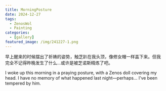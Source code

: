```yaml
---
title: MorningPosture
date: 2024-12-27
tags:
  - ZenosWol
  - Painting
categories:
  - [gallery]
featured_image: /img/241227-1.png
---
```


早上醒来的时候摆出了祈祷的姿势，触芝趴在我头顶，像修女帽一样盖下来。但我完全不记得昨晚发生了什么...或许是被芝诺斯精炼了吧。

I woke up this morning in a praying posture, with a Zenos doll covering my head. I have no memory of what happened last night—perhaps... I've been tempered by him.
